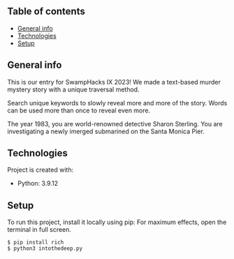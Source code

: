 ## Table of contents
* [General info](#general-info)
* [Technologies](#technologies)
* [Setup](#setup)

## General info
This is our entry for SwampHacks IX 2023! We made a text-based murder mystery story with a unique traversal method.

Search unique keywords to slowly reveal more and more of the story. Words can be used more than once to reveal even more.

The year 1983, you are world-renowned detective Sharon Sterling. You are investigating a newly imerged submarined on the Santa Monica Pier.

    
## Technologies
Project is created with:
* Python: 3.9.12


## Setup
To run this project, install it locally using pip:
For maximum effects, open the terminal in full screen.


```
$ pip install rich
$ python3 intothedeep.py
```